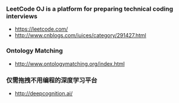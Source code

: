 ### LeetCode OJ is a platform for preparing technical coding interviews
* https://leetcode.com/
* http://www.cnblogs.com/iuices/category/291427.html

### Ontology Matching
* http://www.ontologymatching.org/index.html


### 仅需拖拽不用编程的深度学习平台
* http://deepcognition.ai/
